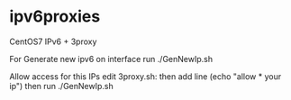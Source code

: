 # ipv6proxies
CentOS7 IPv6 + 3proxy

For Generate new ipv6 on interface run ./GenNewIp.sh

Allow access for this IPs edit 3proxy.sh: 
then add line (echo "allow * your ip") then run ./GenNewIp.sh
